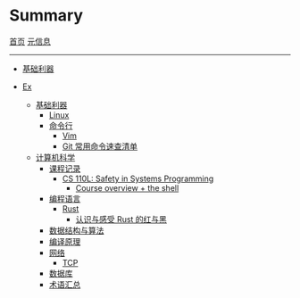 # Summary

[首页](./Introduction.md)
[元信息]()

---

- [基础利器](./infrastructure/infrastructure.md)

- [Ex]()
  - [基础利器](./infrastructure/infrastructure.md)
    - [Linux]()
    - [命令行]()
      - [Vim]()
      - [Git 常用命令速查清单]()
  - [计算机科学]()
    - [课程记录]()
      - [CS 110L: Safety in Systems Programming](./cs/class/cs110l.md)
        - [Course overview + the shell](./cs/class/missing-semester/course-shell.md)
    - [编程语言](./programming-languages/programming-languages.md)
      - [Rust]()
        - [认识与感受 Rust 的红与黑]()
    - [数据结构与算法]()
    - [编译原理]()
    - [网络]()
      - [TCP]()
    - [数据库]()
    - [术语汇总]()



